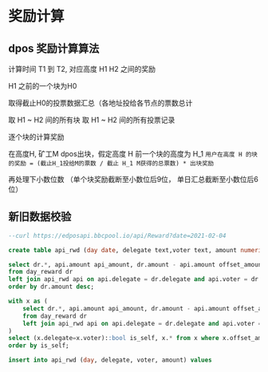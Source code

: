 # 奖励计算

## dpos 奖励计算算法

计算时间 T1 到 T2, 对应高度 H1 H2 之间的奖励

H1 之前的一个块为H0

取得截止H0的投票数据汇总（各地址投给各节点的票数总计

取 H1 ~ H2 间的所有块
取 H1 ~ H2 间的所有投票记录

逐个块的计算奖励

在高度H, 矿工M dpos出块，假定高度 H 前一个块的高度为 H_1 `用户在高度 H 的块的奖励 = (截止H_1投给M的票数 / 截止 H_1 M获得的总票数) * 出块奖励 `

再处理下小数位数 （单个块奖励截断至小数位后9位， 单日汇总截断至小数位后6位）


## 新旧数据校验

```sql
--curl https://edposapi.bbcpool.io/api/Reward?date=2021-02-04

create table api_rwd (day date, delegate text,voter text, amount numeric) without oids;

select dr.*, api.amount api_amount, dr.amount - api.amount offset_amount, (dr.amount - api.amount)/(api.amount+0.0001) percent
from day_reward dr
left join api_rwd api on api.delegate = dr.delegate and api.voter = dr.voter and api.day=dr.day
order by dr.amount desc;

with x as (
    select dr.*, api.amount api_amount, dr.amount - api.amount offset_amount
    from day_reward dr
    left join api_rwd api on api.delegate = dr.delegate and api.voter = dr.voter and api.day=dr.day
)
select (x.delegate=x.voter)::bool is_self, x.* from x where x.offset_amount > 0
order by is_self;

insert into api_rwd (day, delegate, voter, amount) values
```